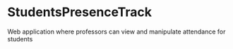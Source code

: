# StudentsPresenceTrack
Web application where professors can view and manipulate attendance for students
